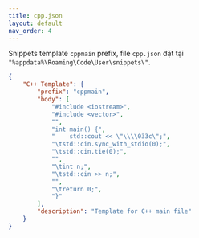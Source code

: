 ```yaml
---
title: cpp.json
layout: default
nav_order: 4
---
```

Snippets template `cppmain` prefix, file `cpp.json` đặt tại `"%appdata%\Roaming\Code\User\snippets\"`.
```json
{
	"C++ Template": {
		"prefix": "cppmain",
		"body": [
			"#include <iostream>",
			"#include <vector>",
			"",
			"int main() {",
			"    std::cout << \"\\\\033c\";",
			"\tstd::cin.sync_with_stdio(0);",
			"\tstd::cin.tie(0);",
			"",
			"\tint n;",
			"\tstd::cin >> n;",
			"",
			"\treturn 0;",
			"}"
		],
		"description": "Template for C++ main file"
	}
}
```
